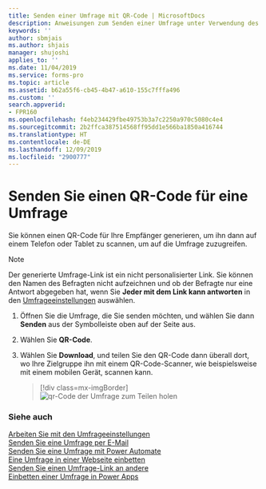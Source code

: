 ```yaml
---
title: Senden einer Umfrage mit QR-Code | MicrosoftDocs
description: Anweisungen zum Senden einer Umfrage unter Verwendung des QR-Codes
keywords: ''
author: sbmjais
ms.author: shjais
manager: shujoshi
applies_to: ''
ms.date: 11/04/2019
ms.service: forms-pro
ms.topic: article
ms.assetid: b62a55f6-cb45-4b47-a610-155c7fffa496
ms.custom: ''
search.appverid:
- FPR160
ms.openlocfilehash: f4eb234429fbe49753b3a7c2250a970c5080c4e4
ms.sourcegitcommit: 2b2ffca387514568ff95dd1e566ba1850a416744
ms.translationtype: HT
ms.contentlocale: de-DE
ms.lasthandoff: 12/09/2019
ms.locfileid: "2900777"
---
```

# <a name="send-a-survey-qr-code"></a>Senden Sie einen QR-Code für eine Umfrage

Sie können einen QR-Code für Ihre Empfänger generieren, um ihn dann auf einem Telefon oder Tablet zu scannen, um auf die Umfrage zuzugreifen.

> [!NOTE]
> Der generierte Umfrage-Link ist ein nicht personalisierter Link. Sie können den Namen des Befragten nicht aufzeichnen und ob der Befragte nur eine Antwort abgegeben hat, wenn Sie **Jeder mit dem Link kann antworten** in den [Umfrageeinstellungen](invite-settings.md) auswählen.

1. Öffnen Sie die Umfrage, die Sie senden möchten, und wählen Sie dann **Senden** aus der Symbolleiste oben auf der Seite aus. 

2. Wählen Sie **QR-Code**.

3. Wählen Sie **Download**, und teilen Sie den QR-Code dann überall dort, wo Ihre Zielgruppe ihn mit einem QR-Code-Scanner, wie beispielsweise mit einem mobilen Gerät, scannen kann.

    > [!div class=mx-imgBorder]
    > ![qr-Code der Umfrage zum Teilen holen](media/survey-qrcode.png "Holen Sie sich den QR-Code der Umfrage zur Freigabe")  

### <a name="see-also"></a>Siehe auch

[Arbeiten Sie mit den Umfrageeinstellungen](invite-settings.md)<br>
[Senden Sie eine Umfrage per E-Mail](send-survey-email.md)<br>
[Senden Sie eine Umfrage mit Power Automate](send-survey-microsoft-flow.md)<br>
[Eine Umfrage in einer Webseite einbetten](embed-web-page.md)<br>
[Senden Sie einen Umfrage-Link an andere](send-survey-link.md)<br>
[Einbetten einer Umfrage in Power Apps](embed-survey-powerapps.md)
